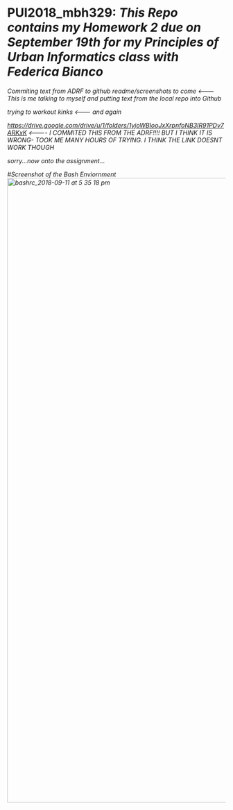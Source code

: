 # PUI2018_mbh329: <i>This Repo contains my Homework 2 due on September 19th for my Principles of Urban Informatics class with Federica Bianco <i>
  
Commiting text from ADRF to github readme/screenshots to come <--- <i> This is me talking to myself and putting text from the local repo into Github <i>
  
trying to workout kinks <--- <i> and again <i>
  
https://drive.google.com/drive/u/1/folders/1yjoWBIooJxXrpnfoNB3IR91PDv7ARKxK <---- <I> I COMMITED THIS FROM THE ADRF!!!! BUT I THINK IT IS WRONG- TOOK ME MANY HOURS OF TRYING. I THINK THE LINK DOESNT WORK THOUGH <i>
  
<i> sorry...now onto the assignment... <i>
  
#Screenshot of the Bash Enviornment
<img width="1440" alt="bashrc_2018-09-11 at 5 35 18 pm" src="https://user-images.githubusercontent.com/41444592/45790455-f1827900-bc52-11e8-9b4b-48de99f12484.png">

